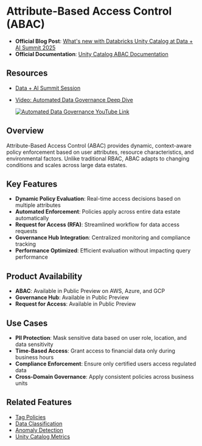 # Attribute-Based Access Control (ABAC)

- **Official Blog Post**: [What's new with Databricks Unity Catalog at Data + AI Summit 2025](https://www.databricks.com/blog/whats-new-databricks-unity-catalog-data-ai-summit-2025)
- **Official Documentation**: [Unity Catalog ABAC Documentation](https://docs.databricks.com/abac)

## Resources
- [Data + AI Summit Session](https://www.databricks.com/dataaisummit/session/unleash-power-automated-data-governance-classify-tag-and-protect-your)
- [Video: Automated Data Governance Deep Dive](https://www.youtube.com/watch?v=o529ypvgJkk&t=12s)

   [![Automated Data Governance YouTube Link](https://img.youtube.com/vi/o529ypvgJkk/mqdefault.jpg)](https://www.youtube.com/watch?v=o529ypvgJkk&t=12s)

## Overview

Attribute-Based Access Control (ABAC) provides dynamic, context-aware policy enforcement based on user attributes, resource characteristics, and environmental factors. Unlike traditional RBAC, ABAC adapts to changing conditions and scales across large data estates.

## Key Features

- **Dynamic Policy Evaluation**: Real-time access decisions based on multiple attributes
- **Automated Enforcement**: Policies apply across entire data estate automatically
- **Request for Access (RFA)**: Streamlined workflow for data access requests
- **Governance Hub Integration**: Centralized monitoring and compliance tracking
- **Performance Optimized**: Efficient evaluation without impacting query performance

## Product Availability
- **ABAC**: Available in Public Preview on AWS, Azure, and GCP
- **Governance Hub**: Available in Public Preview
- **Request for Access**: Available in Public Preview

## Use Cases

- **PII Protection**: Mask sensitive data based on user role, location, and data sensitivity
- **Time-Based Access**: Grant access to financial data only during business hours
- **Compliance Enforcement**: Ensure only certified users access regulated data
- **Cross-Domain Governance**: Apply consistent policies across business units

## Related Features
- [Tag Policies](../tag-policies/)
- [Data Classification](../data-classification/)
- [Anomaly Detection](../anomaly-detection/)
- [Unity Catalog Metrics](../uc-metrics/)